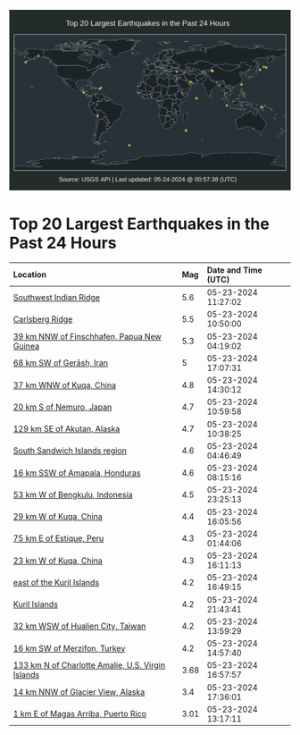 ![Map](./map.png)

# Top 20 Largest Earthquakes in the Past 24 Hours

| Location | Mag | Date and Time (UTC) |
|:---|:---|:---|
| [Southwest Indian Ridge](https://earthquake.usgs.gov/earthquakes/eventpage/us6000n0ee) | 5.6 | 05-23-2024 11:27:02 |
| [Carlsberg Ridge](https://earthquake.usgs.gov/earthquakes/eventpage/us6000n0e7) | 5.5 | 05-23-2024 10:50:00 |
| [39 km NNW of Finschhafen, Papua New Guinea](https://earthquake.usgs.gov/earthquakes/eventpage/us6000n0da) | 5.3 | 05-23-2024 04:19:02 |
| [68 km SW of Gerāsh, Iran](https://earthquake.usgs.gov/earthquakes/eventpage/us6000n0iw) | 5 | 05-23-2024 17:07:31 |
| [37 km WNW of Kuqa, China](https://earthquake.usgs.gov/earthquakes/eventpage/us6000n0g7) | 4.8 | 05-23-2024 14:30:12 |
| [20 km S of Nemuro, Japan](https://earthquake.usgs.gov/earthquakes/eventpage/us6000n0e9) | 4.7 | 05-23-2024 10:59:58 |
| [129 km SE of Akutan, Alaska](https://earthquake.usgs.gov/earthquakes/eventpage/us6000n0e5) | 4.7 | 05-23-2024 10:38:25 |
| [South Sandwich Islands region](https://earthquake.usgs.gov/earthquakes/eventpage/us6000n0dd) | 4.6 | 05-23-2024 04:46:49 |
| [16 km SSW of Amapala, Honduras](https://earthquake.usgs.gov/earthquakes/eventpage/us6000n0e0) | 4.6 | 05-23-2024 08:15:16 |
| [53 km W of Bengkulu, Indonesia](https://earthquake.usgs.gov/earthquakes/eventpage/us6000n0li) | 4.5 | 05-23-2024 23:25:13 |
| [29 km W of Kuqa, China](https://earthquake.usgs.gov/earthquakes/eventpage/us6000n0gn) | 4.4 | 05-23-2024 16:05:56 |
| [75 km E of Estique, Peru](https://earthquake.usgs.gov/earthquakes/eventpage/us6000n0d1) | 4.3 | 05-23-2024 01:44:06 |
| [23 km W of Kuqa, China](https://earthquake.usgs.gov/earthquakes/eventpage/us6000n0hi) | 4.3 | 05-23-2024 16:11:13 |
| [east of the Kuril Islands](https://earthquake.usgs.gov/earthquakes/eventpage/us6000n0ik) | 4.2 | 05-23-2024 16:49:15 |
| [Kuril Islands](https://earthquake.usgs.gov/earthquakes/eventpage/us6000n0kv) | 4.2 | 05-23-2024 21:43:41 |
| [32 km WSW of Hualien City, Taiwan](https://earthquake.usgs.gov/earthquakes/eventpage/us6000n0g3) | 4.2 | 05-23-2024 13:59:29 |
| [16 km SW of Merzifon, Turkey](https://earthquake.usgs.gov/earthquakes/eventpage/us6000n0gc) | 4.2 | 05-23-2024 14:57:40 |
| [133 km N of Charlotte Amalie, U.S. Virgin Islands](https://earthquake.usgs.gov/earthquakes/eventpage/pr2024144000) | 3.68 | 05-23-2024 16:57:57 |
| [14 km NNW of Glacier View, Alaska](https://earthquake.usgs.gov/earthquakes/eventpage/ak0246mfq26q) | 3.4 | 05-23-2024 17:36:01 |
| [1 km E of Magas Arriba, Puerto Rico](https://earthquake.usgs.gov/earthquakes/eventpage/pr71449903) | 3.01 | 05-23-2024 13:17:11 |

